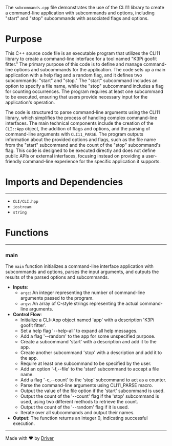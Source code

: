<!--------------------------------------------------------------------------------->
<!-- IMPORTANT: This file is auto-generated by Driver (https://driver.ai). -------->
<!-- Manual edits may be overwritten on future commits. --------------------------->
<!--------------------------------------------------------------------------------->

The `subcommands.cpp` file demonstrates the use of the CLI11 library to create a command-line application with subcommands and options, including "start" and "stop" subcommands with associated flags and options.

# Purpose
This C++ source code file is an executable program that utilizes the CLI11 library to create a command-line interface for a tool named "K3Pi goofit fitter." The primary purpose of this code is to define and manage command-line options and subcommands for the application. The code sets up a main application with a help flag and a random flag, and it defines two subcommands: "start" and "stop." The "start" subcommand includes an option to specify a file name, while the "stop" subcommand includes a flag for counting occurrences. The program requires at least one subcommand to be executed, ensuring that users provide necessary input for the application's operation.

The code is structured to parse command-line arguments using the CLI11 library, which simplifies the process of handling complex command-line interfaces. The main technical components include the creation of the `CLI::App` object, the addition of flags and options, and the parsing of command-line arguments with `CLI11_PARSE`. The program outputs information about the provided options and flags, such as the file name from the "start" subcommand and the count of the "stop" subcommand's flag. This code is designed to be executed directly and does not define public APIs or external interfaces, focusing instead on providing a user-friendly command-line experience for the specific application it supports.
# Imports and Dependencies

---
- `CLI/CLI.hpp`
- `iostream`
- `string`


# Functions

---
### main<!-- {{#callable:main}} -->
The `main` function initializes a command-line interface application with subcommands and options, parses the input arguments, and outputs the results of the parsed options and subcommands.
- **Inputs**:
    - `argc`: An integer representing the number of command-line arguments passed to the program.
    - `argv`: An array of C-style strings representing the actual command-line arguments.
- **Control Flow**:
    - Initialize a CLI::App object named 'app' with a description 'K3Pi goofit fitter'.
    - Set a help flag '--help-all' to expand all help messages.
    - Add a flag '--random' to the app for some unspecified purpose.
    - Create a subcommand 'start' with a description and add it to the app.
    - Create another subcommand 'stop' with a description and add it to the app.
    - Require at least one subcommand to be specified by the user.
    - Add an option '-f,--file' to the 'start' subcommand to accept a file name.
    - Add a flag '-c,--count' to the 'stop' subcommand to act as a counter.
    - Parse the command-line arguments using CLI11_PARSE macro.
    - Output the value of the file option if the 'start' subcommand is used.
    - Output the count of the '--count' flag if the 'stop' subcommand is used, using two different methods to retrieve the count.
    - Output the count of the '--random' flag if it is used.
    - Iterate over all subcommands and output their names.
- **Output**: The function returns an integer 0, indicating successful execution.



---
Made with ❤️ by [Driver](https://www.driver.ai/)